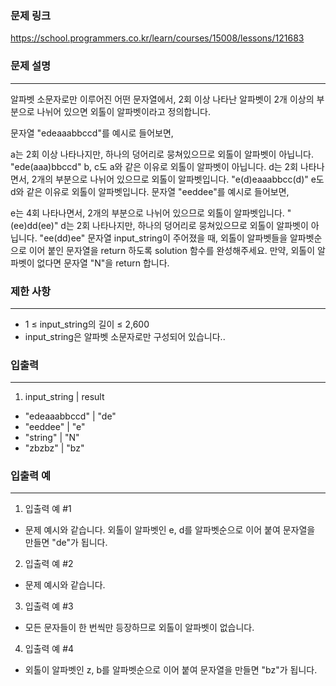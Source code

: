 ### 문제 링크

https://school.programmers.co.kr/learn/courses/15008/lessons/121683

### 문제 설명

---

알파벳 소문자로만 이루어진 어떤 문자열에서, 2회 이상 나타난 알파벳이 2개 이상의 부분으로 나뉘어 있으면 외톨이 알파벳이라고 정의합니다.

문자열 "edeaaabbccd"를 예시로 들어보면,

a는 2회 이상 나타나지만, 하나의 덩어리로 뭉쳐있으므로 외톨이 알파벳이 아닙니다.
"ede(aaa)bbccd"
b, c도 a와 같은 이유로 외톨이 알파벳이 아닙니다.
d는 2회 나타나면서, 2개의 부분으로 나뉘어 있으므로 외톨이 알파벳입니다.
"e(d)eaaabbcc(d)"
e도 d와 같은 이유로 외톨이 알파벳입니다.
문자열 "eeddee"를 예시로 들어보면,

e는 4회 나타나면서, 2개의 부분으로 나뉘어 있으므로 외톨이 알파벳입니다.
"(ee)dd(ee)"
d는 2회 나타나지만, 하나의 덩어리로 뭉쳐있으므로 외톨이 알파벳이 아닙니다.
"ee(dd)ee"
문자열 input_string이 주어졌을 때, 외톨이 알파벳들을 알파벳순으로 이어 붙인 문자열을 return 하도록 solution 함수를 완성해주세요. 만약, 외톨이 알파벳이 없다면 문자열 "N"을 return 합니다.

### 제한 사항

---

- 1 ≤ input_string의 길이 ≤ 2,600
- input_string은 알파벳 소문자로만 구성되어 있습니다..

### 입출력

---

1. input_string | result

- "edeaaabbccd" | "de"
- "eeddee" | "e"
- "string" | "N"
- "zbzbz" | "bz"

### 입출력 예

---

1. 입출력 예 #1

- 문제 예시와 같습니다.
  외톨이 알파벳인 e, d를 알파벳순으로 이어 붙여 문자열을 만들면 "de"가 됩니다.

2. 입출력 예 #2

- 문제 예시와 같습니다.

3. 입출력 예 #3

- 모든 문자들이 한 번씩만 등장하므로 외톨이 알파벳이 없습니다.

4. 입출력 예 #4

- 외톨이 알파벳인 z, b를 알파벳순으로 이어 붙여 문자열을 만들면 "bz"가 됩니다.
